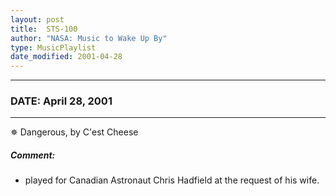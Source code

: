 ```yaml
---
layout: post
title:  STS-100
author: "NASA: Music to Wake Up By"
type: MusicPlaylist
date_modified: 2001-04-28
---
```


----
### DATE: April 28, 2001
----
✵ Dangerous, by C'est Cheese

##### Comment:
* played for Canadian Astronaut Chris Hadfield at the request of his wife.
